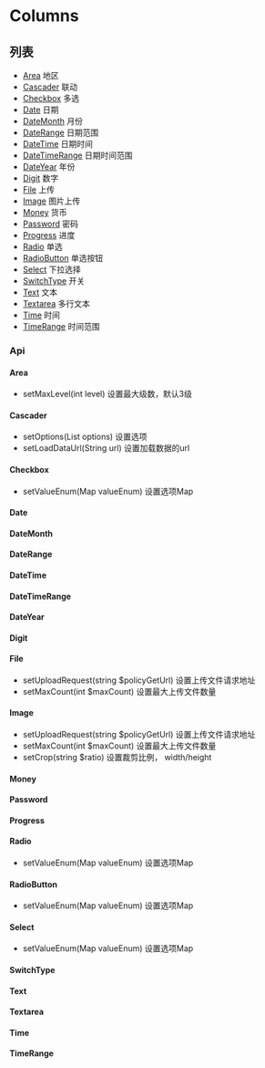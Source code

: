 # Columns

## 列表

* [Area](#Area) 地区
* [Cascader](#Cascader) 联动
* [Checkbox](#Checkbox) 多选
* [Date](#Date) 日期
* [DateMonth](#DateMonth) 月份
* [DateRange](#DateRange) 日期范围
* [DateTime](#DateTime) 日期时间
* [DateTimeRange](#DateTimeRange) 日期时间范围
* [DateYear](#DateYear) 年份
* [Digit](#Digit) 数字
* [File](#File) 上传
* [Image](#Image) 图片上传
* [Money](#Money) 货币
* [Password](#Password) 密码
* [Progress](#Progress) 进度
* [Radio](#Radio) 单选
* [RadioButton](#RadioButton) 单选按钮
* [Select](#Select) 下拉选择
* [SwitchType](#SwitchType) 开关
* [Text](#Text) 文本
* [Textarea](#Textarea) 多行文本
* [Time](#Time) 时间
* [TimeRange](#TimeRange) 时间范围

### Api

#### Area

* setMaxLevel(int level) 设置最大级数，默认3级

#### Cascader

* setOptions(List<CascaderOption> options) 设置选项
* setLoadDataUrl(String url) 设置加载数据的url

#### Checkbox

* setValueEnum(Map valueEnum) 设置选项Map

#### Date

#### DateMonth

#### DateRange

#### DateTime

#### DateTimeRange

#### DateYear

#### Digit

#### File

* setUploadRequest(string $policyGetUrl) 设置上传文件请求地址
* setMaxCount(int $maxCount) 设置最大上传文件数量

#### Image

* setUploadRequest(string $policyGetUrl) 设置上传文件请求地址
* setMaxCount(int $maxCount) 设置最大上传文件数量
* setCrop(string $ratio) 设置裁剪比例， width/height

#### Money

#### Password

#### Progress

#### Radio

* setValueEnum(Map valueEnum) 设置选项Map

#### RadioButton

* setValueEnum(Map valueEnum) 设置选项Map

#### Select

* setValueEnum(Map valueEnum) 设置选项Map

#### SwitchType

#### Text

#### Textarea

#### Time

#### TimeRange
